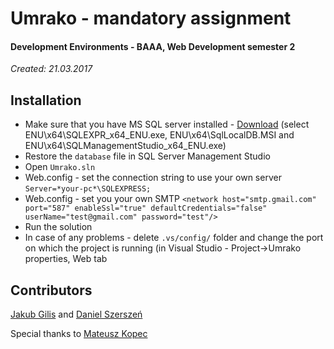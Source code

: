 # Umrako - mandatory assignment
#### Development Environments - BAAA, Web Development semester 2
*Created: 21.03.2017*

## Installation
* Make sure that you have MS SQL server installed - [Download](https://www.microsoft.com/en-us/download/details.aspx?id=29062) (select ENU\x64\SQLEXPR_x64_ENU.exe, ENU\x64\SqlLocalDB.MSI and ENU\x64\SQLManagementStudio_x64_ENU.exe)
* Restore the `database` file in SQL Server Management Studio
* Open `Umrako.sln`
* Web.config - set the connection string to use your own server `Server=*your-pc*\SQLEXPRESS;`
* Web.config - set you your own SMTP `<network host="smtp.gmail.com" port="587" enableSsl="true" defaultCredentials="false" userName="test@gmail.com" password="test"/>`
* Run the solution
* In case of any problems - delete `.vs/config/` folder and change the port on which the project is running (in Visual Studio - Project->Umrako properties, Web tab

## Contributors
[Jakub Gilis](https://github.com/jacobg213) and [Daniel Szerszeń](https://github.com/roszpun)

Special thanks to [Mateusz Kopec](https://github.com/makop90)
